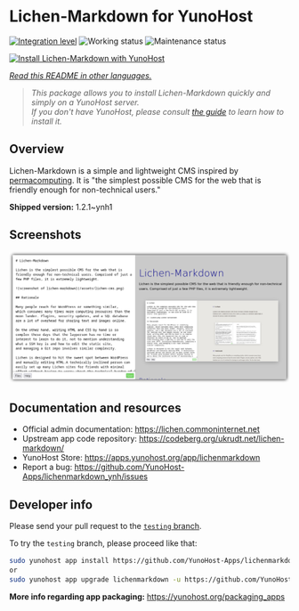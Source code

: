 <!--
N.B.: This README was automatically generated by <https://github.com/YunoHost/apps/tree/master/tools/readme_generator>
It shall NOT be edited by hand.
-->

# Lichen-Markdown for YunoHost

[![Integration level](https://apps.yunohost.org/badge/integration/lichenmarkdown)](https://ci-apps.yunohost.org/ci/apps/lichenmarkdown/)
![Working status](https://apps.yunohost.org/badge/state/lichenmarkdown)
![Maintenance status](https://apps.yunohost.org/badge/maintained/lichenmarkdown)

[![Install Lichen-Markdown with YunoHost](https://install-app.yunohost.org/install-with-yunohost.svg)](https://install-app.yunohost.org/?app=lichenmarkdown)

*[Read this README in other languages.](./ALL_README.md)*

> *This package allows you to install Lichen-Markdown quickly and simply on a YunoHost server.*  
> *If you don't have YunoHost, please consult [the guide](https://yunohost.org/install) to learn how to install it.*

## Overview

Lichen-Markdown is a simple and lightweight CMS inspired by [permacomputing](https://permacomputing.net). It is "the simplest possible CMS for the web that is friendly enough for non-technical users."


**Shipped version:** 1.2.1~ynh1

## Screenshots

![Screenshot of Lichen-Markdown](./doc/screenshots/lichen-markdown-cms-boxshadow4.png)

## Documentation and resources

- Official admin documentation: <https://lichen.commoninternet.net>
- Upstream app code repository: <https://codeberg.org/ukrudt.net/lichen-markdown/>
- YunoHost Store: <https://apps.yunohost.org/app/lichenmarkdown>
- Report a bug: <https://github.com/YunoHost-Apps/lichenmarkdown_ynh/issues>

## Developer info

Please send your pull request to the [`testing` branch](https://github.com/YunoHost-Apps/lichenmarkdown_ynh/tree/testing).

To try the `testing` branch, please proceed like that:

```bash
sudo yunohost app install https://github.com/YunoHost-Apps/lichenmarkdown_ynh/tree/testing --debug
or
sudo yunohost app upgrade lichenmarkdown -u https://github.com/YunoHost-Apps/lichenmarkdown_ynh/tree/testing --debug
```

**More info regarding app packaging:** <https://yunohost.org/packaging_apps>
